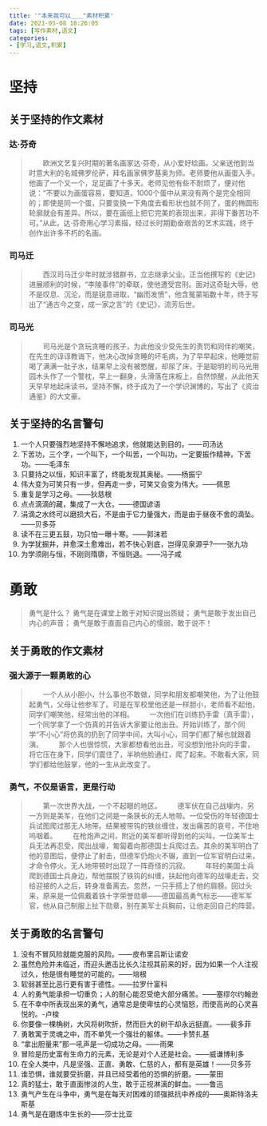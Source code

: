 ```yaml
---
title: '"本来我可以＿＿"素材积累'
date: 2021-05-08 18:26:05
tags: [写作素材,语文]
categories: 
- [学习,语文,积累]
---
```

# 坚持

## 关于坚持的作文素材

### 达·芬奇

> 　　欧洲文艺复兴时期的著名画家达·芬奇，从小爱好绘画。父亲送他到当时意大利的名城佛罗伦萨，拜名画家佛罗基奥为师。老师要他从画蛋入手。他画了一个又一个，足足画了十多天。老师见他有些不耐烦了，便对他说：“不要以为画蛋容易，要知道，1000个蛋中从来没有两个是完全相同的；即使是同一个蛋，只要变换一下角度去看形状也就不同了，蛋的椭圆形轮廓就会有差异。所以，要在画纸上把它完美的表现出来，非得下番苦功不可。”从此，达·芬奇用心学习素描，经过长时期勤奋艰苦的艺术实践，终于创作出许多不朽的名画。

<!-- more -->

### 司马迁

> 　　西汉司马迁少年时就涉猎群书，立志继承父业。正当他撰写的《史记》进展顺利的时候，“李陵事件”的牵联，使他遭受宫刑。面对这奇耻大辱，他不是叹息、沉沦，而是锐意进取，“幽而发愤”，他含冤蒙垢数十年，终于写出了“通古今之变，成一家之言”的《史记》，流芳后世。

### 司马光

> 　　司马光是个贪玩贪睡的孩子，为此他没少受先生的责罚和同伴的嘲笑，在先生的谆谆教诲下，他决心改掉贪睡的坏毛病，为了早早起床，他睡觉前喝了满满一肚子水，结果早上没有被憋醒，却尿了床，于是聪明的司马光用园木头作了一个警枕，早上一翻身，头滑落在床板上，自然惊醒，从此他天天早早地起床读书，坚持不懈，终于成为了一个学识渊博的，写出了《资治通鉴》的大文豪。

## 关于坚持的名言警句

1. 一个人只要强烈地坚持不懈地追求，他就能达到目的。——司汤达
2. 下苦功，三个字，一个叫下，一个叫苦，一个叫功，一定要振作精神，下苦功。——毛泽东
3. 只要持之以恒，知识丰富了，终能发现其奥秘。——杨振宁
4. 伟大变为可笑只有一步，但再走一步，可笑又会变为伟大。——佩思
5. 重复是学习之母。——狄慈根
6. 点点滴滴的藏，集成了一大仓。——德国谚语
7. 涓滴之水终可以磨损大石，不是由于它力量强大，而是由于昼夜不舍的滴坠。——贝多芬
8. 读不在三更五鼓，功只怕一曝十寒。——郭沫若
9. 为学犹掘井，井愈深土愈难出，若不快心到底，岂得见泉源乎?——张九功
10. 为学须刚与恒，不刚则隋隳，不恒则退。——冯子咸

# 勇敢

> 勇气是什么？
> 勇气是在课堂上敢于对知识提出质疑；
> 勇气是敢于发出自己内心的声音；
> 勇气是敢于直面自己内心的懦弱，敢于说不！

## 关于勇敢的作文素材

### 强大源于一颗勇敢的心

> 　　一个人从小胆小，什么事也不敢做，同学和朋友都嘲笑他，为了让他鼓起勇气，父母让他参军了。可是在军校里他还是一样胆小，老师看不起他，同学们嘲笑他，经常出他的洋相。
> 　　一次他们在训练扔手雷（真手雷），一个同学拿了一个仿真的并告诉大家要让他出丑。开始训练了，那个同学“不小心”将仿真的扔到了同学中间，大叫小心，同学们都了解也就跟着演。
> 　　那个人也很惊慌，大家都想看他出丑，可没想到他扑向的手雷，将它压在身下，同学们震住了，半晌他脸通红，爬了起来。不敢看大家，同学们都给他鼓掌，他的一生从此改变了。

### 勇气，不仅是语言，更是行动

> 　　第一次世界大战，一个不起眼的地区。
> 　　德军伏在自己战壕内，另一方则是美军，在他们之间是一条狭长的无人地带。一位受伤的年轻德国士兵试图爬过那无人地带。结果被带钩的铁丝缠住，发出痛苦的哀号，不住地呜咽着。
> 　　在枪炮声之间，附近的美军都听得到他的尖叫。一位美军士兵无法再忍受，爬出战壕，匍匐着向那德国士兵爬过去。其余的美军明白了他的意图后，便停止了射击，但德军仍炮火不辍，直到一位军官明白过来，才命令停火。无人地带顿时出现了一阵奇怪的沉寂。
> 　　年轻的美国士兵爬到德国士兵身边，帮他摆脱了铁钩的纠缠，扶起他向德军的战壕走去，交给迎接的人之后，转身准备离去。忽然，一只手搭上了他的肩膀。回过头来，原来是一位佩戴着铁十字荣誉勋章——德国最高勇气标志——德军军官，他从自己制服上扯下勋章，别在美军士兵胸前，让他走回自己的阵营。

## 关于勇敢的名言警句

1. 没有不冒风险就能克服的风险。——皮布里吕斯让诺安
2. 虽然危险并未临近，而迎头邀击比长久注视其前来的好，因为如果一个人注视过久，他是很有睡觉的可能的。——培根
3. 软弱甚至比恶行更有害于德性。——拉罗什富科
4. 人的勇气能承担一切重负；人的耐心能忍受绝大部分痛苦。——塞缪尔约翰逊
5. 在不幸中所表现出来的勇气，通常总是使卑怯的心灵恼怒，而使高尚的心灵喜悦的。-卢梭
6. 你要像一棵桷树，大风将树吹折，然而巨大的树干却永远挺直。——裴多菲
7. 勇敢寓于灵魂之中，而不单凭一个强壮的躯体。——卡赞扎基
8. “拿出胆量来”那一吼声是一切成功之母。——雨果
9. 冒险是历史富有生命力的元素，无论是对个人还是社会。——威谦博利多
10. 在全人类中，凡是坚强、正直、勇敢、仁慈的人，都有是英雄！——贝多芬
11. 谁恐惧，谁就要受折磨，并且已经受着他的恐惧的折磨。——蒙田
12. 真的猛士，敢于直面惨淡的人生，敢于正视淋漓的鲜血。——鲁迅
13. 勇气产生在斗争中，勇气是在每天对困难的顽强抵抗中养成的——奥斯特洛夫斯基
14. 勇气是在磨炼中生长的——莎士比亚
